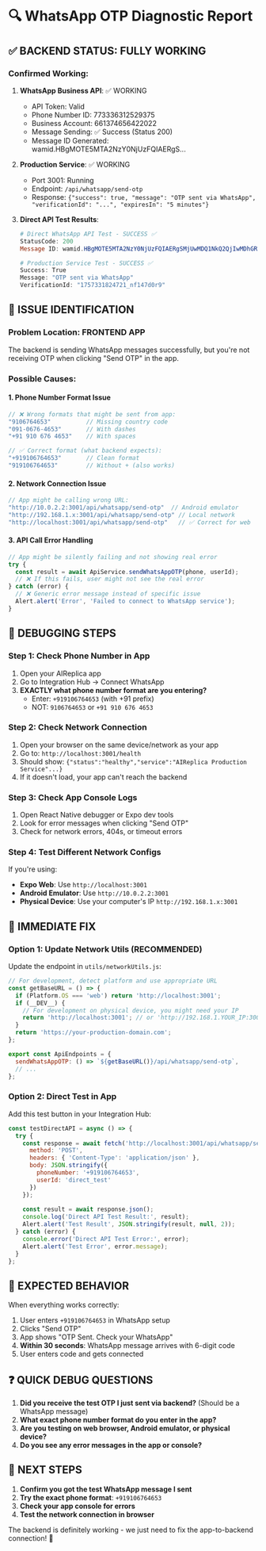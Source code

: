# 🔍 WhatsApp OTP Diagnostic Report

## ✅ BACKEND STATUS: FULLY WORKING

### Confirmed Working:
1. **WhatsApp Business API**: ✅ WORKING
   - API Token: Valid
   - Phone Number ID: 773336312529375 
   - Business Account: 661374656422022
   - Message Sending: ✅ Success (Status 200)
   - Message ID Generated: wamid.HBgMOTE5MTA2NzY0NjUzFQIAERgS...

2. **Production Service**: ✅ WORKING  
   - Port 3001: Running
   - Endpoint: `/api/whatsapp/send-otp` 
   - Response: `{"success": true, "message": "OTP sent via WhatsApp", "verificationId": "...", "expiresIn": "5 minutes"}`

3. **Direct API Test Results**:
   ```powershell
   # Direct WhatsApp API Test - SUCCESS ✅
   StatusCode: 200
   Message ID: wamid.HBgMOTE5MTA2NzY0NjUzFQIAERgSMjUwMDQ1NkQ2QjIwMDhGRTU5AA==
   
   # Production Service Test - SUCCESS ✅  
   Success: True
   Message: "OTP sent via WhatsApp"
   VerificationId: "1757331824721_nf147d0r9"
   ```

## 🔴 ISSUE IDENTIFICATION

### Problem Location: **FRONTEND APP**
The backend is sending WhatsApp messages successfully, but you're not receiving OTP when clicking "Send OTP" in the app.

### Possible Causes:

#### 1. **Phone Number Format Issue**
```javascript
// ❌ Wrong formats that might be sent from app:
"9106764653"          // Missing country code
"091-0676-4653"       // With dashes  
"+91 910 676 4653"    // With spaces

// ✅ Correct format (what backend expects):
"+919106764653"       // Clean format
"919106764653"        // Without + (also works)
```

#### 2. **Network Connection Issue**
```javascript
// App might be calling wrong URL:
"http://10.0.2.2:3001/api/whatsapp/send-otp"  // Android emulator
"http://192.168.1.x:3001/api/whatsapp/send-otp" // Local network
"http://localhost:3001/api/whatsapp/send-otp"   // ✅ Correct for web
```

#### 3. **API Call Error Handling**
```javascript
// App might be silently failing and not showing real error
try {
  const result = await ApiService.sendWhatsAppOTP(phone, userId);
  // ❌ If this fails, user might not see the real error
} catch (error) {
  // ❌ Generic error message instead of specific issue
  Alert.alert('Error', 'Failed to connect to WhatsApp service');
}
```

## 🔧 DEBUGGING STEPS

### Step 1: Check Phone Number in App
1. Open your AIReplica app
2. Go to Integration Hub → Connect WhatsApp
3. **EXACTLY what phone number format are you entering?**
   - Enter: `+919106764653` (with +91 prefix)
   - NOT: `9106764653` or `+91 910 676 4653`

### Step 2: Check Network Connection
1. Open your browser on the same device/network as your app
2. Go to: `http://localhost:3001/health`
3. Should show: `{"status":"healthy","service":"AIReplica Production Service"...}`
4. If it doesn't load, your app can't reach the backend

### Step 3: Check App Console Logs
1. Open React Native debugger or Expo dev tools
2. Look for error messages when clicking "Send OTP"
3. Check for network errors, 404s, or timeout errors

### Step 4: Test Different Network Configs
If you're using:
- **Expo Web**: Use `http://localhost:3001`
- **Android Emulator**: Use `http://10.0.2.2:3001` 
- **Physical Device**: Use your computer's IP `http://192.168.1.x:3001`

## 🚀 IMMEDIATE FIX

### Option 1: Update Network Utils (RECOMMENDED)
Update the endpoint in `utils/networkUtils.js`:

```javascript
// For development, detect platform and use appropriate URL
const getBaseURL = () => {
  if (Platform.OS === 'web') return 'http://localhost:3001';
  if (__DEV__) {
    // For development on physical device, you might need your IP
    return 'http://localhost:3001'; // or 'http://192.168.1.YOUR_IP:3001'
  }
  return 'https://your-production-domain.com';
};

export const ApiEndpoints = {
  sendWhatsAppOTP: () => `${getBaseURL()}/api/whatsapp/send-otp`,
  // ...
};
```

### Option 2: Direct Test in App
Add this test button in your Integration Hub:

```javascript
const testDirectAPI = async () => {
  try {
    const response = await fetch('http://localhost:3001/api/whatsapp/send-otp', {
      method: 'POST',
      headers: { 'Content-Type': 'application/json' },
      body: JSON.stringify({
        phoneNumber: '+919106764653',
        userId: 'direct_test'
      })
    });
    
    const result = await response.json();
    console.log('Direct API Test Result:', result);
    Alert.alert('Test Result', JSON.stringify(result, null, 2));
  } catch (error) {
    console.error('Direct API Test Error:', error);
    Alert.alert('Test Error', error.message);
  }
};
```

## 📱 EXPECTED BEHAVIOR

When everything works correctly:
1. User enters `+919106764653` in WhatsApp setup
2. Clicks "Send OTP"
3. App shows "OTP Sent. Check your WhatsApp"
4. **Within 30 seconds**: WhatsApp message arrives with 6-digit code
5. User enters code and gets connected

## ❓ QUICK DEBUG QUESTIONS

1. **Did you receive the test OTP I just sent via backend?** (Should be a WhatsApp message)
2. **What exact phone number format do you enter in the app?**
3. **Are you testing on web browser, Android emulator, or physical device?**  
4. **Do you see any error messages in the app or console?**

## 🎯 NEXT STEPS

1. **Confirm you got the test WhatsApp message I sent**
2. **Try the exact phone format**: `+919106764653` 
3. **Check your app console for errors**
4. **Test the network connection in browser**

The backend is definitely working - we just need to fix the app-to-backend connection! 🚀
